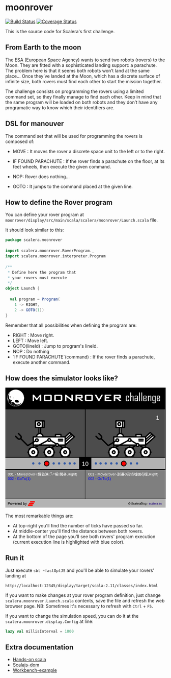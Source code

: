 # moonrover

[![Build Status](https://travis-ci.org/Scalera/moonrover.svg?branch=master)](https://travis-ci.org/Scalera/moonrover)
[![Coverage Status](https://coveralls.io/repos/Scalera/moonrover/badge.svg?branch=master&service=github)](https://coveralls.io/github/Scalera/moonrover?branch=master)

This is the source code for Scalera's first challenge.

## From Earth to the moon

The ESA (European Space Agency) wants to send two robots (rovers) to the Moon.
They are fitted with a sophisticated landing support: a parachute.
The problem here is that it seems both robots won’t land at the same place…
Once they’ve landed at the Moon, which has a discrete surface of infinite size, both rovers must find each other to start the mission together.

The challenge consists on programming the rovers using a limited command set, so they finally manage to find each other.
Keep in mind that the same program will be loaded on both robots and they don’t have any programatic way to know which their identifiers are.

## DSL for manouver

The command set that will be used for programming the rovers is composed of:

* MOVE <direction> : It moves the rover a discrete space unit to the left or to the right.

* IF FOUND PARACHUTE <command> : If the rover finds a parachute on the floor, at its feet wheels, then execute the
given command.

* NOP: Rover does nothing…

* GOTO <lineId> : It jumps to the command placed at the given line.

## How to define the Rover program

You can define your rover program at ```moonrover/display/src/main/scala/scalera/moonrover/Launch.scala``` file.

It should look similar to this:

```scala
package scalera.moonrover

import scalera.moonrover.RoverProgram._
import scalera.moonrover.interpreter.Program

/**
 * Define here the program that
 * your rovers must execute
 */
object Launch {

  val program = Program(
    1 -> RIGHT,
    2 -> GOTO(1))
}

```

Remember that all possibilities when defining the program are:

* RIGHT : Move right.
* LEFT : Move left.
* GOTO(lineId) : Jump to program's lineId.
* NOP : Do nothing
* \`IF FOUND PARACHUTE\`(command) : If the rover finds a parachute, execute another command.

## How does the simulator looks like?

![example](/doc/moonrover_example.png)

The most remarkable things are:
* At top-right you'll find the number of ticks have passed so far.
* At middle-center you'll find the distance between both rovers.
* At the bottom of the page you'll see both rovers' program execution (current execution line is highlighted with
blue color).

## Run it

Just execute ```sbt ~fastOptJS``` and you'll be able to simulate your rovers' landing at
```
http://localhost:12345/display/target/scala-2.11/classes/index.html
```

If you want to make changes at your rover program definition,
just change ```scalera.moonrover.Launch.scala``` contents, save the file and refresh the web browser page.
NB: Sometimes it's necessary to refresh with ```Ctrl``` + ```F5```.

If you want to change the simulation speed, you can do it at the ```scalera.moonrover.display.Config``` at line:

```scala
lazy val millisInterval = 1000
```

## Extra documentation

* [Hands-on scala](http://lihaoyi.github.io/hands-on-scala-js/)
* [Scalajs-dom](http://scala-js.github.io/scala-js-dom/)
* [Workbench-example](https://github.com/lihaoyi/workbench-example-app)
